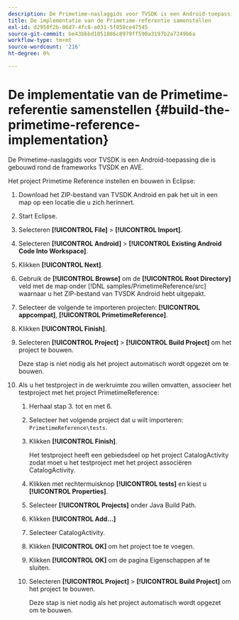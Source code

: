```yaml
---
description: De Primetime-naslaggids voor TVSDK is een Android-toepassing die is gebouwd rond de frameworks TVSDK en AVE.
title: De implementatie van de Primetime-referentie samenstellen
exl-id: d2950f2b-06d7-4fc8-a031-5f058ce47545
source-git-commit: be43bbbd1051886c8979ff590a3197b2a7249b6a
workflow-type: tm+mt
source-wordcount: '216'
ht-degree: 0%

---
```


# De implementatie van de Primetime-referentie samenstellen {#build-the-primetime-reference-implementation}

De Primetime-naslaggids voor TVSDK is een Android-toepassing die is gebouwd rond de frameworks TVSDK en AVE.

Het project Primetime Reference instellen en bouwen in Eclipse:

1. Download het ZIP-bestand van TVSDK Android en pak het uit in een map op een locatie die u zich herinnert.
1. Start Eclipse.
1. Selecteren **[!UICONTROL File]** > **[!UICONTROL Import]**.
1. Selecteren **[!UICONTROL Android]** > **[!UICONTROL Existing Android Code Into Workspace]**.
1. Klikken **[!UICONTROL Next]**.
1. Gebruik de **[!UICONTROL Browse]** om de **[!UICONTROL Root Directory]** veld met de map onder [!DNL samples/PrimetimeReference/src] waarnaar u het ZIP-bestand van TVSDK Android hebt uitgepakt.
1. Selecteer de volgende te importeren projecten: **[!UICONTROL appcompat]**, **[!UICONTROL PrimetimeReference]**.
1. Klikken **[!UICONTROL Finish]**.
1. Selecteren  **[!UICONTROL Project]** > **[!UICONTROL Build Project]** om het project te bouwen.

   Deze stap is niet nodig als het project automatisch wordt opgezet om te bouwen.
1. Als u het testproject in de werkruimte zou willen omvatten, associeer het testproject met het project PrimetimeReference:
   1. Herhaal stap 3. tot en met 6.
   1. Selecteer het volgende project dat u wilt importeren: `PrimetimeReference\tests`.
   1. Klikken **[!UICONTROL Finish]**.

      Het testproject heeft een gebiedsdeel op het project CatalogActivity zodat moet u het testproject met het project associëren CatalogActivity.
   1. Klikken met rechtermuisknop **[!UICONTROL tests]** en kiest u **[!UICONTROL Properties]**.
   1. Selecteer **[!UICONTROL Projects]** onder Java Build Path.
   1. Klikken **[!UICONTROL Add...]**
   1. Selecteer CatalogActivity.
   1. Klikken **[!UICONTROL OK]** om het project toe te voegen.
   1. Klikken **[!UICONTROL OK]** om de pagina Eigenschappen af te sluiten.
   1. Selecteren  **[!UICONTROL Project]** > **[!UICONTROL Build Project]** om het project te bouwen.

      Deze stap is niet nodig als het project automatisch wordt opgezet om te bouwen.
